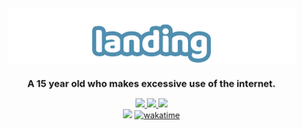 <div align="center">
<img src="/assets/readme.png" align="center">
    <h3 align="center">A 15 year old who makes excessive use of the internet.</h3>
    <a href="https://github.com/CofymDD/Landing" target="_blank">
        <img src="https://img.shields.io/badge/version-2.2.0-blue.svg?style=for-the-badge"/>
    </a>
    <a href="https://github.com/CofymDD" target="_blank">
        <img src="https://img.shields.io/badge/author-cofymdd-blue.svg?style=for-the-badge"/>
    </a>
    <a href="https://github.com/CofymDD/Landing/blob/main/LICENSE" target="_blank">
        <img src="https://img.shields.io/badge/license-mit-blue.svg?style=for-the-badge" />
    </a>
</div>

<div align="center">
   <a href="https://www.codacy.com/gh/CofymDD/Landing/dashboard?utm_source=github.com&amp;utm_medium=referral&amp;utm_content=CofymDD/Landing&amp;utm_campaign=Badge_Grade"><img src="https://app.codacy.com/project/badge/Grade/a5b285bf99404d8fba3c9df2b250354a"/></a>
   <a href="https://wakatime.com/badge/user/e3edc2db-5b7e-46f8-8a21-e79a3d7935fe/project/26003063-b880-4ab1-96ec-f77f10904a53"><img src="https://wakatime.com/badge/user/e3edc2db-5b7e-46f8-8a21-e79a3d7935fe/project/26003063-b880-4ab1-96ec-f77f10904a53.svg" alt="wakatime"></a>
</div>
